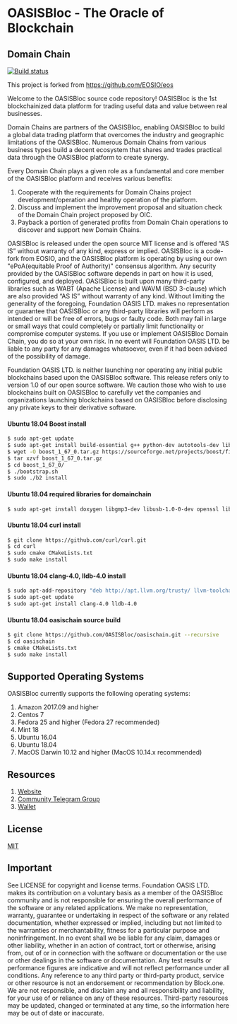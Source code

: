 # OASISBloc - The Oracle of Blockchain

## Domain Chain

[![Build status](https://badge.buildkite.com/370fe5c79410f7d695e4e34c500b4e86e3ac021c6b1f739e20.svg?branch=master)](https://buildkite.com/EOSIO/eosio)

This project is forked from https://github.com/EOSIO/eos

Welcome to the OASISBloc source code repository! 
OASISBloc is the 1st blockchainized data platform for trading
useful data and value between real businesses.

Domain Chains are partners of the OASISBloc, enabling OASISBloc to build a global data trading platform that overcomes the industry and geographic limitations of the OASISBloc.
Numerous Domain Chains from various business types build a decent ecosystem that shares and trades practical data through the OASISBloc platform to create synergy.

Every Domain Chain plays a given role as a fundamental and core member of the OASISBloc platform and receives various benefits:


1. Cooperate with the requirements for Domain Chains project development/operation and healthy operation of the platform.
2. Discuss and implement the improvement proposal and situation check of the Domain Chain project proposed by OIC.
3. Payback a portion of generated profits from Domain Chain operations to discover and support new Domain Chains.


OASISBloc is released under the open source MIT license and is offered “AS IS” without warranty of any kind, express or implied. OASISBloc is a code-fork from EOSIO, and the OASISBloc platform is operating by using our own "ePoA(equitable Proof of Authority)" consensus algorithm. Any security provided by the OASISBloc software depends in part on how it is used, configured, and deployed. OASISBloc is built upon many third-party libraries such as WABT (Apache License) and WAVM (BSD 3-clause) which are also provided “AS IS” without warranty of any kind. Without limiting the generality of the foregoing, Foundation OASIS LTD. makes no representation or guarantee that OASISBloc or any third-party libraries will perform as intended or will be free of errors, bugs or faulty code. Both may fail in large or small ways that could completely or partially limit functionality or compromise computer systems. If you use or implement OASISBloc Domain Chain, you do so at your own risk. In no event will Foundation OASIS LTD. be liable to any party for any damages whatsoever, even if it had been advised of the possibility of damage.  

Foundation OASIS LTD. is neither launching nor operating any initial public blockchains based upon the OASISBloc software. This release refers only to version 1.0 of our open source software. We caution those who wish to use blockchains built on OASISBloc to carefully vet the companies and organizations launching blockchains based on OASISBloc before disclosing any private keys to their derivative software.


#### Ubuntu 18.04 Boost install
```sh
$ sudo apt-get update
$ sudo apt-get install build-essential g++ python-dev autotools-dev libicu-dev build-essential libbz2-dev libboost-all-dev
$ wget -O boost_1_67_0.tar.gz https://sourceforge.net/projects/boost/files/boost/1.67.0/boost_1_67_0.tar.gz/download
$ tar xzvf boost_1_67_0.tar.gz
$ cd boost_1_67_0/
$ ./bootstrap.sh
$ sudo ./b2 install
```
#### Ubuntu 18.04 required libraries for domainchain 
```sh
$ sudo apt-get install doxygen libgmp3-dev libusb-1.0-0-dev openssl libssl-dev
```
#### Ubuntu 18.04 curl install
```sh
$ git clone https://github.com/curl/curl.git
$ cd curl
$ sudo cmake CMakeLists.txt
$ sudo make install
```
#### Ubuntu 18.04 clang-4.0, lldb-4.0 install
```sh
$ sudo apt-add-repository "deb http://apt.llvm.org/trusty/ llvm-toolchain-trusty-4.0 main"
$ sudo apt-get update
$ sudo apt-get install clang-4.0 lldb-4.0
```
#### Ubuntu 18.04 oasischain source build
```sh
$ git clone https://github.com/OASISBloc/oasischain.git --recursive
$ cd oasischain
$ cmake CMakeLists.txt
$ sudo make install
```
## Supported Operating Systems
OASISBloc currently supports the following operating systems:  
1. Amazon 2017.09 and higher
2. Centos 7
3. Fedora 25 and higher (Fedora 27 recommended)
4. Mint 18
5. Ubuntu 16.04
6. Ubuntu 18.04
7. MacOS Darwin 10.12 and higher (MacOS 10.14.x recommended)


## Resources
1. [Website](https://www.oasisbloc.io/)
1. [Community Telegram Group](https://t.me/oasisbloc)
1. [Wallet](https://wallet.oasisbloc.io/)


## License

[MIT](./LICENSE)

## Important

See LICENSE for copyright and license terms.  Foundation OASIS LTD. makes its contribution on a voluntary basis as a member of the OASISBloc community and is not responsible for ensuring the overall performance of the software or any related applications.  We make no representation, warranty, guarantee or undertaking in respect of the software or any related documentation, whether expressed or implied, including but not limited to the warranties or merchantability, fitness for a particular purpose and noninfringement. In no event shall we be liable for any claim, damages or other liability, whether in an action of contract, tort or otherwise, arising from, out of or in connection with the software or documentation or the use or other dealings in the software or documentation.  Any test results or performance figures are indicative and will not reflect performance under all conditions.  Any reference to any third party or third-party product, service or other resource is not an endorsement or recommendation by Block.one.  We are not responsible, and disclaim any and all responsibility and liability, for your use of or reliance on any of these resources. Third-party resources may be updated, changed or terminated at any time, so the information here may be out of date or inaccurate.
